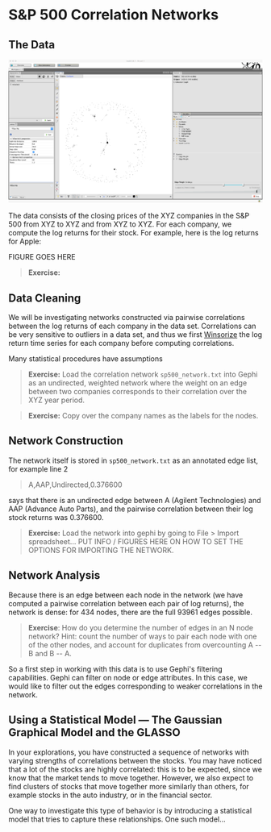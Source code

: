 # S&P 500 Correlation Networks

## The Data

![Demo stock data](https://raw.githubusercontent.com/ddarmon/sfinsc-day1/master/graphics/demo-gephi-workspace.png)

The data consists of the closing prices of the XYZ companies in the S&P 500 from XYZ to XYZ and from XYZ to XYZ. For each company, we compute the log returns for their stock. For example, here is the log returns for Apple:

FIGURE GOES HERE

> **Exercise:**

## Data Cleaning

We will be investigating networks constructed via pairwise correlations between the log returns of each company in the data set. Correlations can be very sensitive to outliers in a data set, and thus we first [Winsorize](https://en.wikipedia.org/wiki/Winsorizing) the log return time series for each company before computing correlations.

Many statistical procedures have assumptions 

> **Exercise:** Load the correlation network ``sp500_network.txt`` into Gephi as an undirected, weighted network where the weight on an edge between two companies corresponds to their correlation over the XYZ year period.

> **Exercise:** Copy over the company names as the labels for the nodes.

## Network Construction

The network itself is stored in ``sp500_network.txt`` as an annotated edge list, for example line 2

> A,AAP,Undirected,0.376600

says that there is an undirected edge between A (Agilent Technologies)  and AAP (Advance Auto Parts), and the pairwise correlation between their log stock returns was 0.376600.

> **Exercise:** Load the network into gephi by going to File > Import spreadsheet... PUT INFO / FIGURES HERE ON HOW TO SET THE OPTIONS FOR IMPORTING THE NETWORK.

## Network Analysis

Because there is an edge between each node in the network (we have computed a pairwise correlation between each pair of log returns), the network is dense: for 434 nodes, there are the full 93961 edges possible.

> **Exercise**: How do you determine the number of edges in an N node network? Hint: count the number of ways to pair each node with one of the other nodes, and account for duplicates from overcounting A -- B and B -- A.

So a first step in working with this data is to use Gephi's filtering capabilities. Gephi can filter on node or edge attributes. In this case, we would like to filter out the edges corresponding to weaker correlations in the network.

## Using a Statistical Model &mdash; The Gaussian Graphical Model and the GLASSO

In your explorations, you have constructed a sequence of networks with varying strengths of correlations between the stocks. You may have noticed that a lot of the stocks are highly correlated: this is to be expected, since we know that the market tends to move together. However, we also expect to find clusters of stocks that move together more similarly than others, for example stocks in the auto industry, or in the financial sector.

One way to investigate this type of behavior is by introducing a statistical model that tries to capture these relationships. One such model...